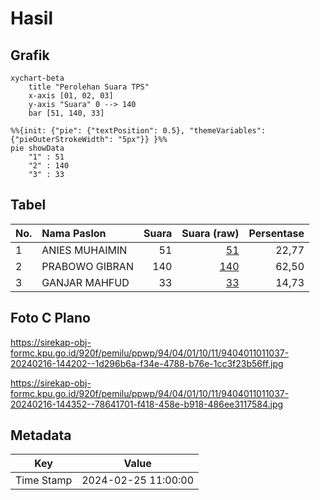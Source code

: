# Hasil

## Grafik

```mermaid
xychart-beta
    title "Perolehan Suara TPS"
    x-axis [01, 02, 03]
    y-axis "Suara" 0 --> 140
    bar [51, 140, 33]
```

```mermaid
%%{init: {"pie": {"textPosition": 0.5}, "themeVariables": {"pieOuterStrokeWidth": "5px"}} }%%
pie showData
    "1" : 51
    "2" : 140
    "3" : 33
```

## Tabel

| No. | Nama Paslon    | Suara | Suara (raw) | Persentase |
|:--- |:-------------- | -----:| -----------:| ----------:|
| 1   | ANIES MUHAIMIN | 51    | [51][p-1]   | 22,77      |
| 2   | PRABOWO GIBRAN | 140   | [140][p-2]  | 62,50      |
| 3   | GANJAR MAHFUD  | 33    | [33][p-3]   | 14,73      |


[p-1]: https://github.com/gigit-pemilu/pemilu-2024-94-papua-tengah/blob/main/pilpres/hitung-suara/sub/94-papua-tengah/sub/04-mimika/sub/01-mimika-baru/sub/1011-otomona/sub/037-tps/sub/paslon-1.txt
[p-2]: https://github.com/gigit-pemilu/pemilu-2024-94-papua-tengah/blob/main/pilpres/hitung-suara/sub/94-papua-tengah/sub/04-mimika/sub/01-mimika-baru/sub/1011-otomona/sub/037-tps/sub/paslon-2.txt
[p-3]: https://github.com/gigit-pemilu/pemilu-2024-94-papua-tengah/blob/main/pilpres/hitung-suara/sub/94-papua-tengah/sub/04-mimika/sub/01-mimika-baru/sub/1011-otomona/sub/037-tps/sub/paslon-3.txt

## Foto C Plano

https://sirekap-obj-formc.kpu.go.id/920f/pemilu/ppwp/94/04/01/10/11/9404011011037-20240216-144202--1d296b6a-f34e-4788-b76e-1cc3f23b56ff.jpg

https://sirekap-obj-formc.kpu.go.id/920f/pemilu/ppwp/94/04/01/10/11/9404011011037-20240216-144352--78641701-f418-458e-b918-486ee3117584.jpg


## Metadata

| Key        | Value               |
| ---------- | ------------------- |
| Time Stamp | 2024-02-25 11:00:00 |



